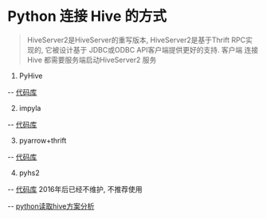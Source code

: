 # Python 连接 Hive 的方式

> HiveServer2是HiveServer的重写版本, HiveServer2是基于Thrift RPC实现的, 它被设计基于 JDBC或ODBC API客户端提供更好的支持.
> 客户端 连接Hive 都需要服务端启动HiveServer2 服务


1. PyHive

-- [代码库](https://github.com/dropbox/PyHive)

2. impyla

-- [代码库](https://github.com/cloudera/impyla)

3. pyarrow+thrift

-- [代码库](https://github.com/apache/arrow/tree/master/python/pyarrow)

4. pyhs2 

-- [代码库](https://github.com/BradRuderman/pyhs2)  2016年后已经不维护, 不推荐使用



-- [python读取hive方案分析](https://codeantenna.com/a/tiOfO7TaOX)